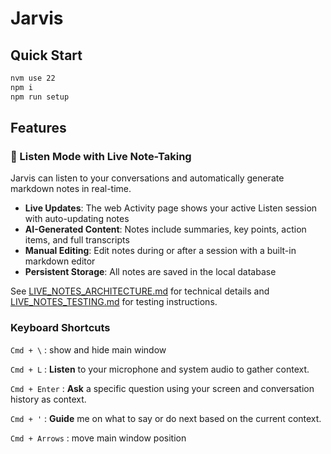 # Jarvis

## Quick Start

```bash
nvm use 22
npm i
npm run setup
```

## Features

### 🎤 Listen Mode with Live Note-Taking
Jarvis can listen to your conversations and automatically generate markdown notes in real-time. 

- **Live Updates**: The web Activity page shows your active Listen session with auto-updating notes
- **AI-Generated Content**: Notes include summaries, key points, action items, and full transcripts
- **Manual Editing**: Edit notes during or after a session with a built-in markdown editor
- **Persistent Storage**: All notes are saved in the local database

See [LIVE_NOTES_ARCHITECTURE.md](LIVE_NOTES_ARCHITECTURE.md) for technical details and [LIVE_NOTES_TESTING.md](LIVE_NOTES_TESTING.md) for testing instructions.

### Keyboard Shortcuts

`Cmd + \` : show and hide main window

`Cmd + L` : **Listen** to your microphone and system audio to gather context.

`Cmd + Enter` : **Ask** a specific question using your screen and conversation history as context.

`Cmd + '` : **Guide** me on what to say or do next based on the current context.

`Cmd + Arrows` : move main window position



